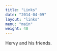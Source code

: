 ```yaml
---
title: "Links"
date: "2014-04-09"
layout: "links"
menu: "main"
weight: 40
---
```


Hervy and his friends.
